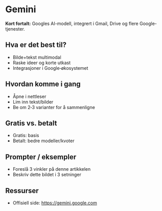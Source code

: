 # Gemini

**Kort fortalt:** Googles AI-modell, integrert i Gmail, Drive og flere Google-tjenester.

## Hva er det best til?
- Bilde+tekst multimodal
- Raske ideer og korte utkast
- Integrasjoner i Google‑økosystemet

## Hvordan komme i gang
- Åpne i nettleser
- Lim inn tekst/bilder
- Be om 2‑3 varianter for å sammenligne

## Gratis vs. betalt
- Gratis: basis
- Betalt: bedre modeller/kvoter

## Prompter / eksempler
- Foreslå 3 vinkler på denne artikkelen
- Beskriv dette bildet i 3 setninger

## Ressurser
- Offisiell side: https://gemini.google.com
